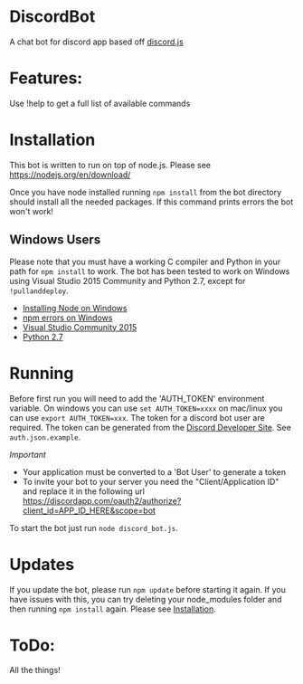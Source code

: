 # DiscordBot
A chat bot for discord app based off <a href="https://github.com/hydrabolt/discord.js/">discord.js</a>

# Features:
Use !help to get a full list of available commands

# Installation

This bot is written to run on top of node.js. Please see https://nodejs.org/en/download/

Once you have node installed running `npm install` from the bot directory should install all the needed packages. If this command prints errors the bot won't work!

## Windows Users
Please note that you must have a working C compiler and Python in your path for
`npm install` to work. The bot has been tested to work on Windows using Visual Studio 2015 Community and Python 2.7, except for `!pullanddeploy`.
* [Installing Node on Windows](http://blog.teamtreehouse.com/install-node-js-npm-windows)
* [npm errors on Windows](http://stackoverflow.com/questions/21365714/nodejs-error-installing-with-npm)
* [Visual Studio Community 2015](https://www.visualstudio.com/en-us/products/visual-studio-community-vs.aspx)
* [Python 2.7](https://www.python.org/downloads/)

# Running
Before first run you will need to add the 'AUTH_TOKEN' environment variable. On windows you can use `set AUTH_TOKEN=xxxx` on mac/linux you can use `export AUTH_TOKEN=xxx`. The token for a discord bot user are required. The token can be generated from the [Discord Developer Site](https://discordapp.com/developers/applications/me). See `auth.json.example`.

*Important*
- Your application must be converted to a 'Bot User' to generate a token
- To invite your bot to your server you need the "Client/Application ID" and replace it in the following url https://discordapp.com/oauth2/authorize?client_id=APP_ID_HERE&scope=bot

To start the bot just run
`node discord_bot.js`.

# Updates
If you update the bot, please run `npm update` before starting it again. If you have
issues with this, you can try deleting your node_modules folder and then running
`npm install` again. Please see [Installation](#Installation).

# ToDo:
All the things!
